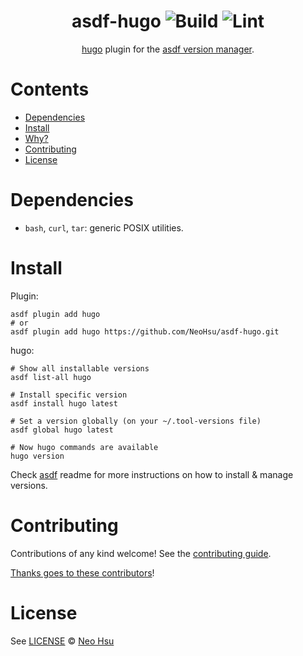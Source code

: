 <div align="center">

# asdf-hugo ![Build](https://github.com/NeoHsu/asdf-hugo/workflows/Build/badge.svg) ![Lint](https://github.com/NeoHsu/asdf-hugo/workflows/Lint/badge.svg)

[hugo](https://gohugo.io/) plugin for the [asdf version manager](https://asdf-vm.com).

</div>

# Contents

- [Dependencies](#dependencies)
- [Install](#install)
- [Why?](#why)
- [Contributing](#contributing)
- [License](#license)

# Dependencies

- `bash`, `curl`, `tar`: generic POSIX utilities.

# Install

Plugin:

```shell
asdf plugin add hugo
# or
asdf plugin add hugo https://github.com/NeoHsu/asdf-hugo.git
```

hugo:

```shell
# Show all installable versions
asdf list-all hugo

# Install specific version
asdf install hugo latest

# Set a version globally (on your ~/.tool-versions file)
asdf global hugo latest

# Now hugo commands are available
hugo version
```

Check [asdf](https://github.com/asdf-vm/asdf) readme for more instructions on how to
install & manage versions.

# Contributing

Contributions of any kind welcome! See the [contributing guide](contributing.md).

[Thanks goes to these contributors](https://github.com/NeoHsu/asdf-hugo/graphs/contributors)!

# License

See [LICENSE](LICENSE) © [Neo Hsu](https://github.com/NeoHsu/)
